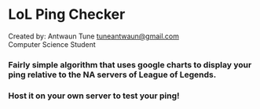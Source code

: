 # LoL Ping Checker
Created by: Antwaun Tune <tuneantwaun@gmail.com><br/>
Computer Science Student

### Fairly simple algorithm that uses google charts to display your ping relative to the NA servers of League of Legends.
### Host it on your own server to test your ping!
